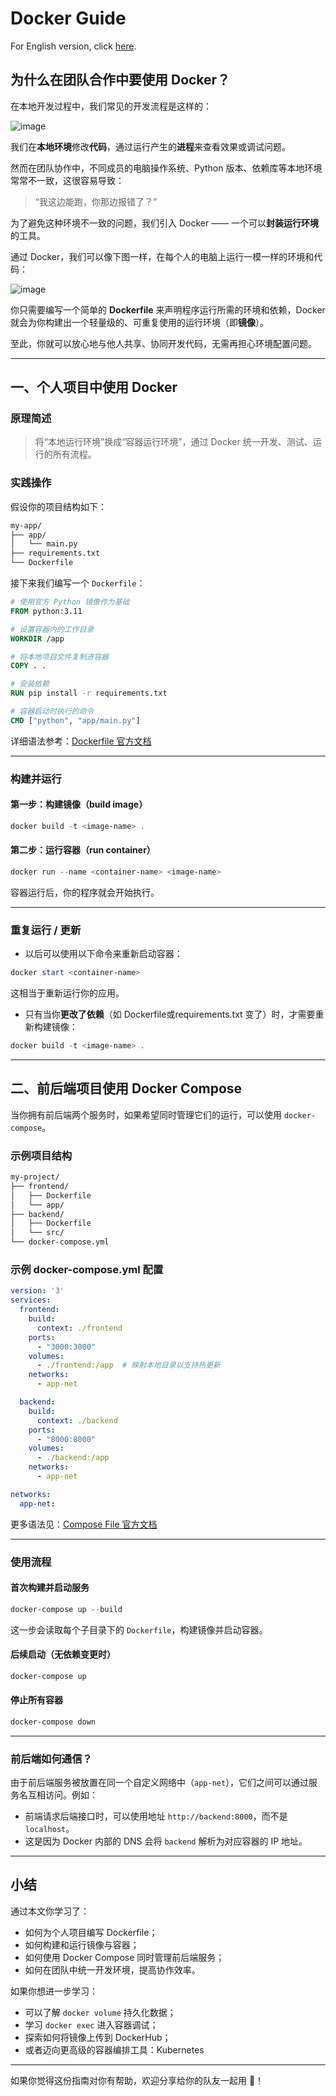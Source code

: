 # Docker Guide

For English version, click [here](https://github.com/RAninymous/Docker-Guide/blob/main/Docker%20Guide.md).

## 为什么在团队合作中要使用 Docker？

在本地开发过程中，我们常见的开发流程是这样的：

![image](https://github.com/user-attachments/assets/2b3c5b44-d711-4968-966f-0958cd960b7c)

我们在**本地环境**修改**代码**，通过运行产生的**进程**来查看效果或调试问题。

然而在团队协作中，不同成员的电脑操作系统、Python 版本、依赖库等本地环境常常不一致，这很容易导致：

> “我这边能跑，你那边报错了？”

为了避免这种环境不一致的问题，我们引入 Docker —— 一个可以**封装运行环境**的工具。

通过 Docker，我们可以像下图一样，在每个人的电脑上运行一模一样的环境和代码：

![image](https://github.com/user-attachments/assets/7acffeab-04d4-4fa3-bf6a-80f5a98231a6)

你只需要编写一个简单的 **Dockerfile** 来声明程序运行所需的环境和依赖，Docker 就会为你构建出一个轻量级的、可重复使用的运行环境（即**镜像**）。

至此，你就可以放心地与他人共享、协同开发代码，无需再担心环境配置问题。

---

## 一、个人项目中使用 Docker

### 原理简述

> 将“本地运行环境”换成“容器运行环境”，通过 Docker 统一开发、测试、运行的所有流程。

### 实践操作

假设你的项目结构如下：

```bash
my-app/
├── app/
│   └── main.py
├── requirements.txt
└── Dockerfile
```

接下来我们编写一个 `Dockerfile`：

```Dockerfile
# 使用官方 Python 镜像作为基础
FROM python:3.11

# 设置容器内的工作目录
WORKDIR /app

# 将本地项目文件复制进容器
COPY . .

# 安装依赖
RUN pip install -r requirements.txt

# 容器启动时执行的命令
CMD ["python", "app/main.py"]
```

详细语法参考：[Dockerfile 官方文档](https://docs.docker.com/reference/dockerfile/)

---

### 构建并运行

#### 第一步：构建镜像（build image）

```powershell
docker build -t <image-name> .
```

#### 第二步：运行容器（run container）

```powershell
docker run --name <container-name> <image-name>
```

容器运行后，你的程序就会开始执行。

---

### 重复运行 / 更新

- 以后可以使用以下命令来重新启动容器：

```powershell
docker start <container-name>
```

这相当于重新运行你的应用。

- 只有当你**更改了依赖**（如 Dockerfile或requirements.txt 变了）时，才需要重新构建镜像：

```powershell
docker build -t <image-name> .
```

---

## 二、前后端项目使用 Docker Compose

当你拥有前后端两个服务时，如果希望同时管理它们的运行，可以使用 `docker-compose`。

### 示例项目结构

```bash
my-project/
├── frontend/
│   ├── Dockerfile
│   └── app/
├── backend/
│   ├── Dockerfile
│   └── src/
└── docker-compose.yml
```

### 示例 docker-compose.yml 配置

```yaml
version: '3'
services:
  frontend:
    build:
      context: ./frontend
    ports:
      - "3000:3000"
    volumes:
      - ./frontend:/app  # 映射本地目录以支持热更新
    networks:
      - app-net

  backend:
    build:
      context: ./backend
    ports:
      - "8000:8000"
    volumes:
      - ./backend:/app
    networks:
      - app-net

networks:
  app-net:
```

更多语法见：[Compose File 官方文档](https://docs.docker.com/reference/compose-file/)

---

### 使用流程

#### 首次构建并启动服务

```powershell
docker-compose up --build
```

这一步会读取每个子目录下的 `Dockerfile`，构建镜像并启动容器。

#### 后续启动（无依赖变更时）

```powershell
docker-compose up
```

#### 停止所有容器

```powershell
docker-compose down
```

---

### 前后端如何通信？

由于前后端服务被放置在同一个自定义网络中（`app-net`），它们之间可以通过服务名互相访问。例如：

- 前端请求后端接口时，可以使用地址 `http://backend:8000`，而不是 `localhost`。
- 这是因为 Docker 内部的 DNS 会将 `backend` 解析为对应容器的 IP 地址。

---

## 小结

通过本文你学习了：

- 如何为个人项目编写 Dockerfile；
- 如何构建和运行镜像与容器；
- 如何使用 Docker Compose 同时管理前后端服务；
- 如何在团队中统一开发环境，提高协作效率。

如果你想进一步学习：

- 可以了解 `docker volume` 持久化数据；
- 学习 `docker exec` 进入容器调试；
- 探索如何将镜像上传到 DockerHub；
- 或者迈向更高级的容器编排工具：Kubernetes

---

如果你觉得这份指南对你有帮助，欢迎分享给你的队友一起用 🫶！




